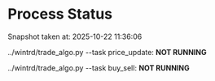 # Process Status

Snapshot taken at: 2025-10-22 11:36:06

../wintrd/trade_algo.py --task price_update: **NOT RUNNING**

../wintrd/trade_algo.py --task buy_sell: **NOT RUNNING**

